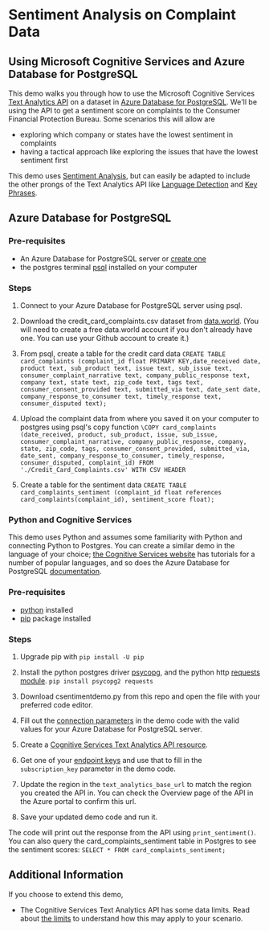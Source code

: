 # Sentiment Analysis on Complaint Data 
## Using Microsoft Cognitive Services and Azure Database for PostgreSQL

This demo walks you through how to use the Microsoft Cognitive Services [Text Analytics API](https://azure.microsoft.com/en-us/services/cognitive-services/text-analytics/) on a dataset in [Azure Database for PostgreSQL](https://docs.microsoft.com/en-us/azure/postgresql/).
We'll be using the API to get a sentiment score on complaints to the Consumer Financial Protection Bureau. Some scenarios this will allow are
- exploring which company or states have the lowest sentiment in complaints
- having a tactical approach like exploring the issues that have the lowest sentiment first

This demo uses [Sentiment Analysis](https://docs.microsoft.com/en-us/azure/cognitive-services/text-analytics/how-tos/text-analytics-how-to-sentiment-analysis), but can easily be adapted to include the other prongs of the Text Analytics API like [Language Detection](https://docs.microsoft.com/en-us/azure/cognitive-services/text-analytics/how-tos/text-analytics-how-to-language-detection) and [Key Phrases](https://docs.microsoft.com/en-us/azure/cognitive-services/text-analytics/how-tos/text-analytics-how-to-keyword-extraction).


## Azure Database for PostgreSQL
### Pre-requisites
- An Azure Database for PostgreSQL server or [create one](https://docs.microsoft.com/en-us/azure/postgresql/quickstart-create-server-database-portal)
- the postgres terminal [psql](https://www.postgresql.org/docs/9.6/static/app-psql.html) installed on your computer

### Steps
1. Connect to your Azure Database for PostgreSQL server using psql.

2. Download the credit_card_complaints.csv dataset from [data.world](https://data.world/dataquest/bank-and-credit-card-complaints). (You will need to create a free data.world account if you don't already have one. You can use your Github account to create it.)

3. From psql, create a table for the credit card data
```CREATE TABLE card_complaints (complaint_id float PRIMARY KEY,date_received date, product text, sub_product text, issue text, sub_issue text, consumer_complaint_narrative text, company_public_response text, company text, state text, zip_code text, tags text, consumer_consent_provided text, submitted_via text, date_sent date, company_response_to_consumer text, timely_response text, consumer_disputed text);```

4. Upload the complaint data from where you saved it on your computer to postgres using psql's copy function
```\COPY card_complaints (date_received, product, sub_product, issue, sub_issue, consumer_complaint_narrative, company_public_response, company, state, zip_code, tags, consumer_consent_provided, submitted_via, date_sent, company_response_to_consumer, timely_response, consumer_disputed, complaint_id) FROM './Credit_Card_Complaints.csv' WITH CSV HEADER```

5. Create a table for the sentiment data
```CREATE TABLE card_complaints_sentiment (complaint_id float references card_complaints(complaint_id), sentiment_score float);```

### Python and Cognitive Services
This demo uses Python and assumes some familiarity with Python and connecting Python to Postgres. 
You can create a similar demo in the language of your choice; [the Cognitive Services website](https://docs.microsoft.com/en-us/azure/cognitive-services/text-analytics/overview) has tutorials for a number of popular languages, and so does the Azure Database for PostgreSQL [documentation](https://docs.microsoft.com/en-us/azure/postgresql/connect-nodejs).
### Pre-requisites
+ [python](https://www.python.org/downloads/) installed
+ [pip](https://pip.pypa.io/en/stable/installing/) package installed

### Steps
1. Upgrade pip with ```pip install -U pip```

2. Install the python postgres driver [psycopg](http://initd.org/psycopg/), and the python http [requests module](http://docs.python-requests.org/en/master/).
```pip install psycopg2 requests```

3. Download csentimentdemo.py from this repo and open the file with your preferred code editor.

4. Fill out the [connection parameters](https://docs.microsoft.com/en-us/azure/postgresql/connect-python#get-connection-information) in the demo code with the valid values for your Azure Database for PostgreSQL server. 

5. Create a [Cognitive Services Text Analytics API resource](https://docs.microsoft.com/en-us/azure/cognitive-services/text-analytics/how-tos/text-analytics-how-to-signup).

6. Get one of your [endpoint keys](https://docs.microsoft.com/en-us/azure/cognitive-services/text-analytics/how-tos/text-analytics-how-to-access-key) and use that to fill in the `subscription_key` parameter in the demo code.

7. Update the region in the `text_analytics_base_url` to match the region you created the API in. You can check the Overview page of the API in the Azure portal to confirm this url.

8. Save your updated demo code and run it.

The code will print out the response from the API using `print_sentiment()`. You can also query the card_complaints_sentiment table in Postgres to see the sentiment scores:
```SELECT * FROM card_complaints_sentiment;```


## Additional Information
If you choose to extend this demo,
- The Cognitive Services Text Analytics API has some data limits. Read about [the limits](https://docs.microsoft.com/en-us/azure/cognitive-services/text-analytics/overview#data-limits) to understand how this may apply to your scenario.